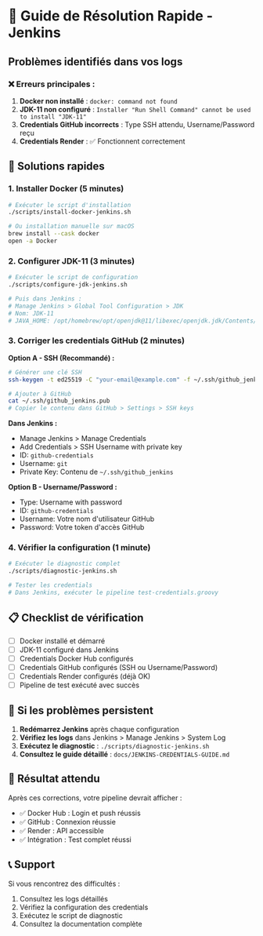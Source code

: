 # 🚀 Guide de Résolution Rapide - Jenkins

## Problèmes identifiés dans vos logs

### ❌ Erreurs principales :
1. **Docker non installé** : `docker: command not found`
2. **JDK-11 non configuré** : `Installer "Run Shell Command" cannot be used to install "JDK-11"`
3. **Credentials GitHub incorrects** : Type SSH attendu, Username/Password reçu
4. **Credentials Render** : ✅ Fonctionnent correctement

## 🔧 Solutions rapides

### 1. Installer Docker (5 minutes)

```bash
# Exécuter le script d'installation
./scripts/install-docker-jenkins.sh

# Ou installation manuelle sur macOS
brew install --cask docker
open -a Docker
```

### 2. Configurer JDK-11 (3 minutes)

```bash
# Exécuter le script de configuration
./scripts/configure-jdk-jenkins.sh

# Puis dans Jenkins :
# Manage Jenkins > Global Tool Configuration > JDK
# Nom: JDK-11
# JAVA_HOME: /opt/homebrew/opt/openjdk@11/libexec/openjdk.jdk/Contents/Home
```

### 3. Corriger les credentials GitHub (2 minutes)

**Option A - SSH (Recommandé) :**
```bash
# Générer une clé SSH
ssh-keygen -t ed25519 -C "your-email@example.com" -f ~/.ssh/github_jenkins

# Ajouter à GitHub
cat ~/.ssh/github_jenkins.pub
# Copier le contenu dans GitHub > Settings > SSH keys
```

**Dans Jenkins :**
- Manage Jenkins > Manage Credentials
- Add Credentials > SSH Username with private key
- ID: `github-credentials`
- Username: `git`
- Private Key: Contenu de `~/.ssh/github_jenkins`

**Option B - Username/Password :**
- Type: Username with password
- ID: `github-credentials`
- Username: Votre nom d'utilisateur GitHub
- Password: Votre token d'accès GitHub

### 4. Vérifier la configuration (1 minute)

```bash
# Exécuter le diagnostic complet
./scripts/diagnostic-jenkins.sh

# Tester les credentials
# Dans Jenkins, exécuter le pipeline test-credentials.groovy
```

## 📋 Checklist de vérification

- [ ] Docker installé et démarré
- [ ] JDK-11 configuré dans Jenkins
- [ ] Credentials Docker Hub configurés
- [ ] Credentials GitHub configurés (SSH ou Username/Password)
- [ ] Credentials Render configurés (déjà OK)
- [ ] Pipeline de test exécuté avec succès

## 🚨 Si les problèmes persistent

1. **Redémarrez Jenkins** après chaque configuration
2. **Vérifiez les logs** dans Jenkins > Manage Jenkins > System Log
3. **Exécutez le diagnostic** : `./scripts/diagnostic-jenkins.sh`
4. **Consultez le guide détaillé** : `docs/JENKINS-CREDENTIALS-GUIDE.md`

## 🎯 Résultat attendu

Après ces corrections, votre pipeline devrait afficher :
- ✅ Docker Hub : Login et push réussis
- ✅ GitHub : Connexion réussie
- ✅ Render : API accessible
- ✅ Intégration : Test complet réussi

## 📞 Support

Si vous rencontrez des difficultés :
1. Consultez les logs détaillés
2. Vérifiez la configuration des credentials
3. Exécutez le script de diagnostic
4. Consultez la documentation complète
